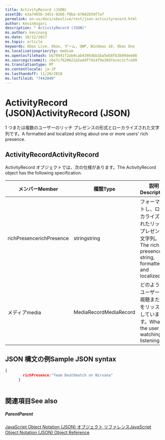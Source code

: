 ```yaml
---
title: ActivityRecord (JSON)
assetID: e3a7465b-3451-0266-f8ba-b7602b59f7af
permalink: en-us/docs/xboxlive/rest/json-activityrecord.html
author: KevinAsgari
description: " ActivityRecord (JSON)"
ms.author: kevinasg
ms.date: 10/12/2017
ms.topic: article
keywords: Xbox Live, Xbox, ゲーム, UWP, Windows 10, Xbox One
ms.localizationpriority: medium
ms.openlocfilehash: bb78941f2ab9cab4395dbb1ba5eb8fb3b09dee08
ms.sourcegitcommit: cbe7cf620622a5e4df7414f9e38dfecec1cfca99
ms.translationtype: MT
ms.contentlocale: ja-JP
ms.lasthandoff: 11/20/2018
ms.locfileid: "7442049"
---
```

# <a name="activityrecord-json"></a><span data-ttu-id="363fd-104">ActivityRecord (JSON)</span><span class="sxs-lookup"><span data-stu-id="363fd-104">ActivityRecord (JSON)</span></span>
<span data-ttu-id="363fd-105">1 つまたは複数のユーザーのリッチ プレゼンスの形式とローカライズされた文字列です。</span><span class="sxs-lookup"><span data-stu-id="363fd-105">A formatted and localized string about one or more users' rich presence.</span></span> 
<a id="ID4EN"></a>

 
## <a name="activityrecord"></a><span data-ttu-id="363fd-106">ActivityRecord</span><span class="sxs-lookup"><span data-stu-id="363fd-106">ActivityRecord</span></span>
 
<span data-ttu-id="363fd-107">ActivityRecord オブジェクトでは、次の仕様があります。</span><span class="sxs-lookup"><span data-stu-id="363fd-107">The ActivityRecord object has the following specification.</span></span>
 
| <span data-ttu-id="363fd-108">メンバー</span><span class="sxs-lookup"><span data-stu-id="363fd-108">Member</span></span>| <span data-ttu-id="363fd-109">種類</span><span class="sxs-lookup"><span data-stu-id="363fd-109">Type</span></span>| <span data-ttu-id="363fd-110">説明</span><span class="sxs-lookup"><span data-stu-id="363fd-110">Description</span></span>| 
| --- | --- | --- | 
| <span data-ttu-id="363fd-111">richPresence</span><span class="sxs-lookup"><span data-stu-id="363fd-111">richPresence</span></span>| <span data-ttu-id="363fd-112">string</span><span class="sxs-lookup"><span data-stu-id="363fd-112">string</span></span>| <span data-ttu-id="363fd-113">フォーマットし、ローカライズされたリッチ プレゼンス文字列。</span><span class="sxs-lookup"><span data-stu-id="363fd-113">The rich presence string, formatted and localized.</span></span>| 
| <span data-ttu-id="363fd-114">メディア</span><span class="sxs-lookup"><span data-stu-id="363fd-114">media</span></span>| <span data-ttu-id="363fd-115">MediaRecord</span><span class="sxs-lookup"><span data-stu-id="363fd-115">MediaRecord</span></span>| <span data-ttu-id="363fd-116">どのようなユーザーは視聴またはをリッスンしています。</span><span class="sxs-lookup"><span data-stu-id="363fd-116">What the user is watching or listening to.</span></span>| 
  
<a id="ID4ETB"></a>

 
## <a name="sample-json-syntax"></a><span data-ttu-id="363fd-117">JSON 構文の例</span><span class="sxs-lookup"><span data-stu-id="363fd-117">Sample JSON syntax</span></span>
 

```json
{
        richPresence:"Team Deathmatch on Nirvana"
      }
    
```

  
<a id="ID4E3B"></a>

 
## <a name="see-also"></a><span data-ttu-id="363fd-118">関連項目</span><span class="sxs-lookup"><span data-stu-id="363fd-118">See also</span></span>
 
<a id="ID4E5B"></a>

 
##### <a name="parent"></a><span data-ttu-id="363fd-119">Parent</span><span class="sxs-lookup"><span data-stu-id="363fd-119">Parent</span></span> 

[<span data-ttu-id="363fd-120">JavaScript Object Notation (JSON) オブジェクト リファレンス</span><span class="sxs-lookup"><span data-stu-id="363fd-120">JavaScript Object Notation (JSON) Object Reference</span></span>](atoc-xboxlivews-reference-json.md)

   
